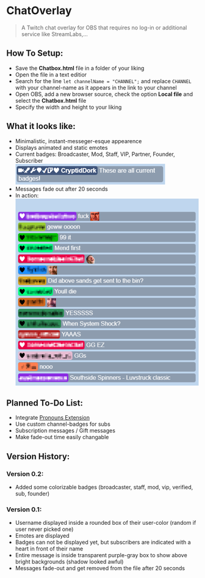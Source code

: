 # ChatOverlay
> A Twitch chat overlay for OBS that requires no log-in or additional service like StreamLabs,...

## How To Setup:
- Save the **Chatbox.html** file in a folder of your liking
- Open the file in a text editior
- Search for the line `let channelName = "CHANNEL";` and replace `CHANNEL` with your channel-name as it appears in the link to your channel
- Open OBS, add a new browser source, check the option **Local file** and select the **Chatbox.html** file
- Specify the width and height to your liking

## What it looks like:
- Minimalistic, instant-messeger-esque appearence
- Displays animated and static emotes
- Current badges: Broadcaster, Mod, Staff, VIP, Partner, Founder, Subscriber\
 ![Badges](/Resources/CurrentBadges.PNG?raw=true "Badges")
- Messages fade out after 20 seconds
- In action:\
 ![Screenshot](/Resources/Screenshot.PNG?raw=true "Screenshot")

## Planned To-Do List:
- Integrate [Pronouns Extension](https://pronouns.alejo.io/)
- Use custom channel-badges for subs
- Subscription messages / Gift messages
- Make fade-out time easily changable

## Version History:
### Version 0.2:
- Added some colorizable badges (broadcaster, staff, mod, vip, verified, sub, founder)

### Version 0.1:
- Username displayed inside a rounded box of their user-color (random if user never picked one)
- Emotes are displayed
- Badges can not be displayed yet, but subscribers are indicated with a heart in front of their name
- Entire message is inside transparent purple-gray box to show above bright backgrounds (shadow looked awful)
- Messages fade-out and get removed from the file after 20 seconds
